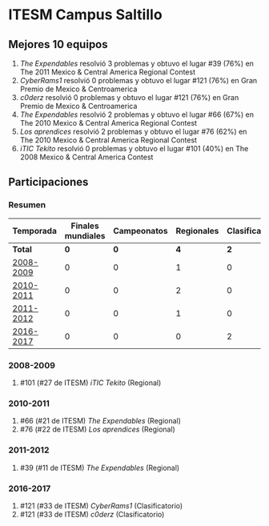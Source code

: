 ---
---

# ITESM Campus Saltillo

## Mejores 10 equipos

1. _The Expendables_ resolvió 3 problemas y obtuvo el lugar #39 (76%) en The 2011 Mexico & Central America Regional Contest
1. _CyberRams1_ resolvió 0 problemas y obtuvo el lugar #121 (76%) en Gran Premio de Mexico & Centroamerica
1. _c0derz_ resolvió 0 problemas y obtuvo el lugar #121 (76%) en Gran Premio de Mexico & Centroamerica
1. _The Expendables_ resolvió 2 problemas y obtuvo el lugar #66 (67%) en The 2010 Mexico & Central America Regional Contest
1. _Los aprendices_ resolvió 2 problemas y obtuvo el lugar #76 (62%) en The 2010 Mexico & Central America Regional Contest
1. _iTIC Tekito_ resolvió 0 problemas y obtuvo el lugar #101 (40%) en The 2008 Mexico & Central America Contest

## Participaciones

### Resumen

| Temporada | Finales mundiales | Campeonatos | Regionales | Clasificatorios | Equipos |
| --- | --- | --- | --- | --- | --- |
| **Total** | **0** | **0** | **4** | **2** | **6** |
| [2008-2009](#2008-2009) | 0 | 0 | 1 | 0 | 1 |
| [2010-2011](#2010-2011) | 0 | 0 | 2 | 0 | 2 |
| [2011-2012](#2011-2012) | 0 | 0 | 1 | 0 | 1 |
| [2016-2017](#2016-2017) | 0 | 0 | 0 | 2 | 2 |

### 2008-2009

1. #101 (#27 de ITESM) _iTIC Tekito_ (Regional)

### 2010-2011

1. #66 (#21 de ITESM) _The Expendables_ (Regional)
1. #76 (#22 de ITESM) _Los aprendices_ (Regional)

### 2011-2012

1. #39 (#11 de ITESM) _The Expendables_ (Regional)

### 2016-2017

1. #121 (#33 de ITESM) _CyberRams1_ (Clasificatorio)
1. #121 (#33 de ITESM) _c0derz_ (Clasificatorio)



